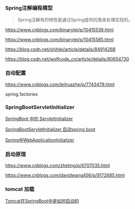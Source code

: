 ### Spring注解编程模型

> Spring注解有的特性是通过Spring提供的类来处理实现的。

https://www.cnblogs.com/binarylei/p/10415539.html

https://www.cnblogs.com/binarylei/p/10415585.html

https://blog.csdn.net/shihlei/article/details/84914268



https://blog.csdn.net/wolfcode_cn/article/details/80654730

### 自动配置

https://www.cnblogs.com/leihuazhe/p/7743479.html

spring.factories



### SpringBootServletInitializer 

[SpringBoot 中的 ServletInitializer](https://blog.csdn.net/qq_28289405/article/details/81279742)

[SpringBootServletInitializer 启动spring boot](https://blog.csdn.net/yanyuan1993/article/details/82108829)

[Spring中WebApplicationInitializer](https://blog.csdn.net/zq17865815296/article/details/79464403)



### 启动原理

https://www.cnblogs.com/zheting/p/6707035.html

https://www.cnblogs.com/davidwang456/p/9172685.html



### tomcat 加载

[Tomcat在SpringBoot中是如何启动的](https://my.oschina.net/luozhou/blog/3088908)